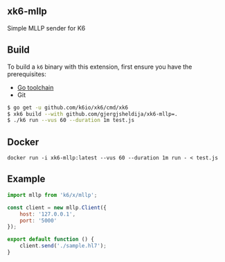 ## xk6-mllp

Simple MLLP sender for K6


## Build

To build a `k6` binary with this extension, first ensure you have the prerequisites:

- [Go toolchain](https://go101.org/article/go-toolchain.html)
- Git

```bash
$ go get -u github.com/k6io/xk6/cmd/xk6
$ xk6 build --with github.com/gjergjsheldija/xk6-mllp=. 
$ ./k6 run --vus 60 --duration 1m test.js   
```

## Docker

```shell
docker run -i xk6-mllp:latest --vus 60 --duration 1m run - < test.js
```

## Example

```javascript
import mllp from 'k6/x/mllp';

const client = new mllp.Client({
    host: '127.0.0.1',
    port: '5000'
});

export default function () {
    client.send('./sample.hl7');
}
```